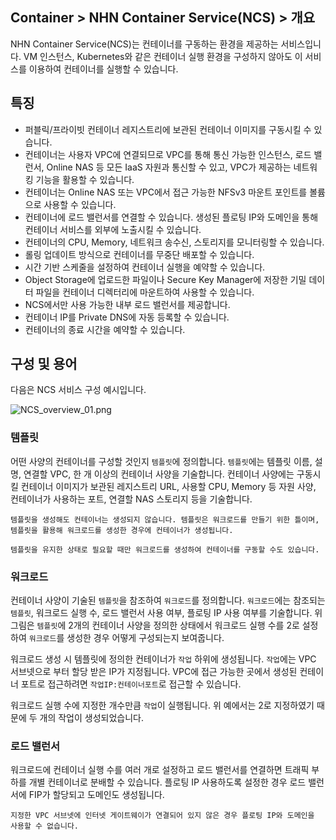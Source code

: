 ## Container > NHN Container Service(NCS) > 개요

NHN Container Service(NCS)는 컨테이너를 구동하는 환경을 제공하는 서비스입니다.
VM 인스턴스, Kubernetes와 같은 컨테이너 실행 환경을 구성하지 않아도 이 서비스를 이용하여 컨테이너를 실행할 수 있습니다.

## 특징

* 퍼블릭/프라이빗 컨테이너 레지스트리에 보관된 컨테이너 이미지를 구동시킬 수 있습니다.
* 컨테이너는 사용자 VPC에 연결되므로 VPC를 통해 통신 가능한 인스턴스, 로드 밸런서, Online NAS 등 모든 IaaS 자원과 통신할 수 있고, VPC가 제공하는 네트워킹 기능을 활용할 수 있습니다.
* 컨테이너는 Online NAS 또는 VPC에서 접근 가능한 NFSv3 마운트 포인트를 볼륨으로 사용할 수 있습니다.
* 컨테이너에 로드 밸런서를 연결할 수 있습니다. 생성된 플로팅 IP와 도메인을 통해 컨테이너 서비스를 외부에 노출시킬 수 있습니다.
* 컨테이너의 CPU, Memory, 네트워크 송수신, 스토리지를 모니터링할 수 있습니다.
* 롤링 업데이트 방식으로 컨테이너를 무중단 배포할 수 있습니다.
* 시간 기반 스케줄을 설정하여 컨테이너 실행을 예약할 수 있습니다.
* Object Storage에 업로드한 파일이나 Secure Key Manager에 저장한 기밀 데이터 파일을 컨테이너 디렉터리에 마운트하여 사용할 수 있습니다.
* NCS에서만 사용 가능한 내부 로드 밸런서를 제공합니다.
* 컨테이너 IP를 Private DNS에 자동 등록할 수 있습니다.
* 컨테이너의 종료 시간을 예약할 수 있습니다.

## 구성 및 용어

다음은 NCS 서비스 구성 예시입니다.

![NCS_overview_01.png](https://static.toastoven.net/prod_ncs/20221222/D-NCS_overview_01.png)

### 템플릿

어떤 사양의 컨테이너를 구성할 것인지 `템플릿`에 정의합니다.
`템플릿`에는 템플릿 이름, 설명, 연결할 VPC, 한 개 이상의 컨테이너 사양을 기술합니다.
컨테이너 사양에는 구동시킬 컨테이너 이미지가 보관된 레지스트리 URL, 사용할 CPU, Memory 등 자원 사양, 컨테이너가 사용하는 포트, 연결할 NAS 스토리지 등을 기술합니다.

```
템플릿을 생성해도 컨테이너는 생성되지 않습니다. 템플릿은 워크로드를 만들기 위한 틀이며, 템플릿을 활용해 워크로드를 생성한 경우에 컨테이너가 생성됩니다.

템플릿을 유지한 상태로 필요할 때만 워크로드를 생성하여 컨테이너를 구동할 수도 있습니다.
```

### 워크로드

컨테이너 사양이 기술된 `템플릿`을 참조하여 `워크로드`를 정의합니다.
`워크로드`에는 참조되는 `템플릿`, 워크로드 실행 수, 로드 밸런서 사용 여부, 플로팅 IP 사용 여부를 기술합니다.
위 그림은 `템플릿`에 2개의 컨테이너 사양을 정의한 상태에서 워크로드 실행 수를 2로 설정하여 `워크로드`를 생성한 경우 어떻게 구성되는지 보여줍니다.

워크로드 생성 시 템플릿에 정의한 컨테이너가 `작업` 하위에 생성됩니다.
`작업`에는 VPC 서브넷으로 부터 할당 받은 IP가 지정됩니다.
VPC에 접근 가능한 곳에서 생성된 컨테이너 포트로 접근하려면 `작업IP:컨테이너포트`로 접근할 수 있습니다.

워크로드 실행 수에 지정한 개수만큼 `작업`이 실행됩니다. 위 예에서는 2로 지정하였기 때문에 두 개의 작업이 생성되었습니다.

### 로드 밸런서

워크로드에 컨테이너 실행 수를 여러 개로 설정하고 로드 밸런서를 연결하면 트래픽 부하를 개별 컨테이너로 분배할 수 있습니다.
플로팅 IP 사용하도록 설정한 경우 로드 밸런서에 FIP가 할당되고 도메인도 생성됩니다.

```
지정한 VPC 서브넷에 인터넷 게이트웨이가 연결되어 있지 않은 경우 플로팅 IP와 도메인을 사용할 수 없습니다.
```
